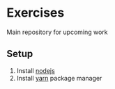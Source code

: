 # Exercises

Main repository for upcoming work

## Setup

1. Install [nodejs](https://nodejs.org/en/download/)
2. Install [yarn](https://yarnpkg.com/lang/en/docs/install) package manager
